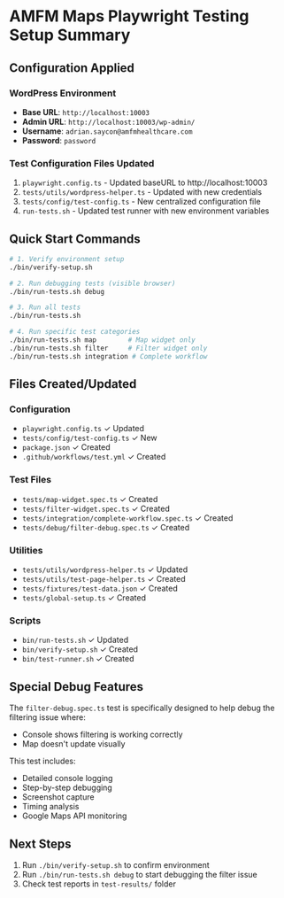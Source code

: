 # AMFM Maps Playwright Testing Setup Summary

## Configuration Applied

### WordPress Environment
- **Base URL**: `http://localhost:10003`
- **Admin URL**: `http://localhost:10003/wp-admin/`
- **Username**: `adrian.saycon@amfmhealthcare.com`
- **Password**: `password`

### Test Configuration Files Updated
1. `playwright.config.ts` - Updated baseURL to http://localhost:10003
2. `tests/utils/wordpress-helper.ts` - Updated with new credentials
3. `tests/config/test-config.ts` - New centralized configuration file
4. `run-tests.sh` - Updated test runner with new environment variables

## Quick Start Commands

```bash
# 1. Verify environment setup
./bin/verify-setup.sh

# 2. Run debugging tests (visible browser)
./bin/run-tests.sh debug

# 3. Run all tests
./bin/run-tests.sh

# 4. Run specific test categories
./bin/run-tests.sh map        # Map widget only
./bin/run-tests.sh filter     # Filter widget only
./bin/run-tests.sh integration # Complete workflow
```

## Files Created/Updated

### Configuration
- `playwright.config.ts` ✓ Updated
- `tests/config/test-config.ts` ✓ New
- `package.json` ✓ Created
- `.github/workflows/test.yml` ✓ Created

### Test Files
- `tests/map-widget.spec.ts` ✓ Created
- `tests/filter-widget.spec.ts` ✓ Created  
- `tests/integration/complete-workflow.spec.ts` ✓ Created
- `tests/debug/filter-debug.spec.ts` ✓ Created

### Utilities
- `tests/utils/wordpress-helper.ts` ✓ Updated
- `tests/utils/test-page-helper.ts` ✓ Created
- `tests/fixtures/test-data.json` ✓ Created
- `tests/global-setup.ts` ✓ Created

### Scripts
- `bin/run-tests.sh` ✓ Updated
- `bin/verify-setup.sh` ✓ Created
- `bin/test-runner.sh` ✓ Created

## Special Debug Features

The `filter-debug.spec.ts` test is specifically designed to help debug the filtering issue where:
- Console shows filtering is working correctly
- Map doesn't update visually

This test includes:
- Detailed console logging
- Step-by-step debugging
- Screenshot capture
- Timing analysis
- Google Maps API monitoring

## Next Steps

1. Run `./bin/verify-setup.sh` to confirm environment
2. Run `./bin/run-tests.sh debug` to start debugging the filter issue
3. Check test reports in `test-results/` folder
